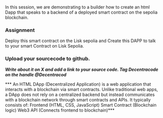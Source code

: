 In this session, we are demonstrating to a builder how to create an html Dapp that speaks to a backend of a deployed smart contract on the sepolia blockchain. 
### Assignment
Deploy this smart contract on the Lisk sepolia and Create this DAPP to talk to your smart Contract on Lisk Sepolia.
### Upload your sourcecode to github.
***Write about it on X and add a link to your source code. Tag Decentracode on the handle @Decentracod***

*** An HTML DApp (Decentralized Application) is a web application that interacts with a blockchain via smart contracts. Unlike traditional web apps, a DApp does not rely on a centralized backend but instead communicates with a blockchain network through smart contracts and APIs. It typically consists of:
Frontend (HTML, CSS, JavaScript)
Smart Contract (Blockchain logic)
Web3 API (Connects frontend to blockchain)***
